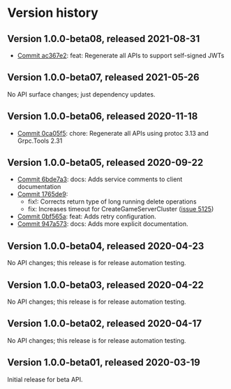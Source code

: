 # Version history

## Version 1.0.0-beta08, released 2021-08-31

- [Commit ac367e2](https://github.com/googleapis/google-cloud-dotnet/commit/ac367e2): feat: Regenerate all APIs to support self-signed JWTs

## Version 1.0.0-beta07, released 2021-05-26

No API surface changes; just dependency updates.

## Version 1.0.0-beta06, released 2020-11-18

- [Commit 0ca05f5](https://github.com/googleapis/google-cloud-dotnet/commit/0ca05f5): chore: Regenerate all APIs using protoc 3.13 and Grpc.Tools 2.31

## Version 1.0.0-beta05, released 2020-09-22

- [Commit 6bde7a3](https://github.com/googleapis/google-cloud-dotnet/commit/6bde7a3): docs: Adds service comments to client documentation
- [Commit 1765de9](https://github.com/googleapis/google-cloud-dotnet/commit/1765de9):
  - fix!: Corrects return type of long running delete operations
  - fix: Increases timeout for CreateGameServerCluster ([issue 5125](https://github.com/googleapis/google-cloud-dotnet/issues/5125))
- [Commit 0bf565a](https://github.com/googleapis/google-cloud-dotnet/commit/0bf565a): feat: Adds retry configuration.
- [Commit 947a573](https://github.com/googleapis/google-cloud-dotnet/commit/947a573): docs: Adds more explicit documentation.
  
## Version 1.0.0-beta04, released 2020-04-23

No API changes; this release is for release automation testing.

## Version 1.0.0-beta03, released 2020-04-22

No API changes; this release is for release automation testing.

## Version 1.0.0-beta02, released 2020-04-17

No API changes; this release is for release automation testing.

## Version 1.0.0-beta01, released 2020-03-19

Initial release for beta API.
